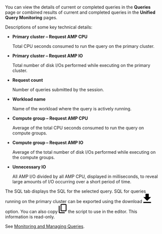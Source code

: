 You can view the details of current or completed queries in the **Queries** page or combined results of current and completed queries in the **Unified Query Monitoring** pages.

Descriptions of some key technical details:

-   **Primary cluster – Request AMP CPU**

    Total CPU seconds consumed to run the query on the primary cluster.


-   **Primary cluster – Request AMP IO**

    Total number of disk I/Os performed while executing on the primary cluster.


-   **Request count**

    Number of queries submitted by the session.


-   **Workload name**

    Name of the workload where the query is actively running.


-   **Compute group – Request AMP CPU**

    Average of the total CPU seconds consumed to run the query on compute groups.


-   **Compute group – Request AMP IO**

    Average of the total number of disk I/Os performed while executing on the compute groups.


-   **Unnecessary IO**

    All AMP I/O divided by all AMP CPU, displayed in milliseconds, to reveal large amounts of I/O occurring over a short period of time.


The SQL tab displays the SQL for the selected query. SQL for queries running on the primary cluster can be exported using the download ![Download icon](Images/qie1590719586762.svg) option. You can also copy ![Copy icon](Images/age1724955764928.svg) the script to use in the editor. This information is read-only.

See [Monitoring and Managing Queries](https://docs.teradata.com/access/sources/dita/topic?dita:topicPath=jno1704723425644.dita&utm_source=console&utm_medium=iph).

